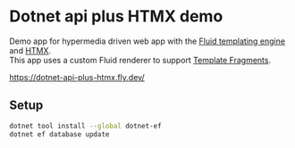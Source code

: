 # Dotnet api plus HTMX demo
Demo app for hypermedia driven web app with the [Fluid templating engine](https://github.com/sebastienros/fluid) and 
[HTMX](https://htmx.org/).  
This app uses a custom Fluid renderer to support [Template Fragments](https://htmx.org/essays/template-fragments/).

https://dotnet-api-plus-htmx.fly.dev/


## Setup
```sh
dotnet tool install --global dotnet-ef
dotnet ef database update
```
